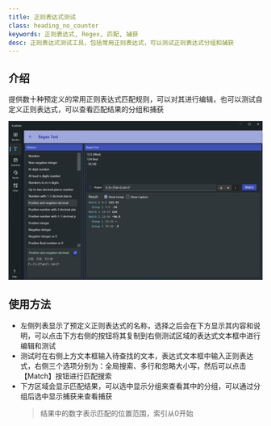 ```yaml
---
title: 正则表达式测试
class: heading_no_counter
keywords: 正则表达式, Regex, 匹配, 捕获 
desc: 正则表达式测试工具，包括常用正则表达式，可以测试正则表达式分组和捕获
---
```


## 介绍

提供数十种预定义的常用正则表达式匹配规则，可以对其进行编辑，也可以测试自定义正则表达式，可以查看匹配结果的分组和捕获

![](../../assets/images/ToolsSet/TSTRegexTest.png)

## 使用方法

* 左侧列表显示了预定义正则表达式的名称，选择之后会在下方显示其内容和说明，可以点击下方右侧的按钮将其复制到右侧测试区域的表达式文本框中进行编辑和测试
* 测试时在右侧上方文本框输入待查找的文本，表达式文本框中输入正则表达式，右侧三个选项分别为：全局搜索、多行和忽略大小写，然后可以点击【Match】按钮进行匹配搜索
* 下方区域会显示匹配结果，可以选中显示分组来查看其中的分组，可以通过分组后选中显示捕获来查看捕获
  > 结果中的数字表示匹配的位置范围，索引从0开始